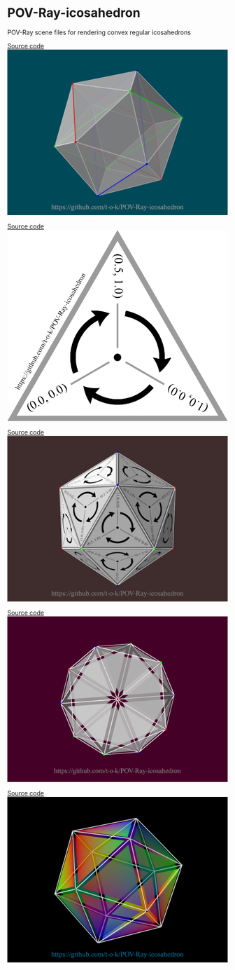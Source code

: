 # POV-Ray-icosahedron
POV-Ray scene files for rendering convex regular icosahedrons

[Source code](Icosahedron_With_Internal_Rectangles.pov)\
![Icosahedron with internal rectangles](Icosahedron_With_Internal_Rectangles.png)

[Source code](Triangle_Arrows_Clockwise.pov)\
![Triangle with clockwise arrows](Triangle_Arrows_Clockwise.png)

[Source code](Icosahedron_Vertex_Order_Check.pov)\
![Icosahedron with vertex order check](Icosahedron_Vertex_Order_Check.png)

[Source code](Icosahedron.pov)\
![Icosahedron](Icosahedron.png)

[Source code](Icosahedron_Coloured.pov)\
![Coloured icosahedron](Icosahedron_Coloured.png)

